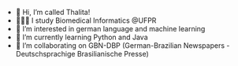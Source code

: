 - 👋 Hi, I’m called Thalita!
- 👩🏼‍💻 I study Biomedical Informatics @UFPR
- 👀 I’m interested in german language and machine learning
- 🌱 I’m currently learning Python and Java
- 💞️ I’m collaborating on GBN-DBP (German-Brazilian Newspapers - Deutschsprachige Brasilianische Presse)

<!---
thamnasc/thamnasc is a ✨ special ✨ repository because its `README.md` (this file) appears on your GitHub profile.
You can click the Preview link to take a look at your changes.
--->
